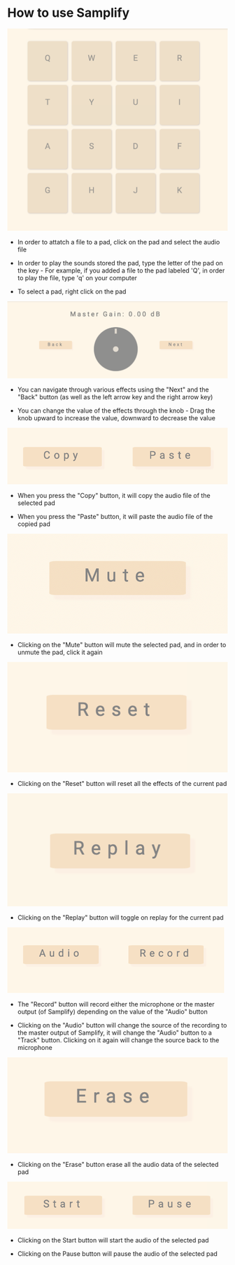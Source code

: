 # How to use Samplify


![Keys](Project/images/keys.png)

- In order to attatch a file to a pad, click on the pad and select the audio file

- In order to play the sounds stored the pad, type the letter of the pad on the key - For example, if you added a file to the pad labeled 'Q', in order to play the file, type 'q' on your computer

- To select a pad, right click on the pad

![Effects](Project/images/effects.png)

- You can navigate through various effects using the "Next" and the "Back" button (as well as the left arrow key and the right arrow key)

- You can change the value of the effects through the knob - Drag the knob upward to increase the value, downward to decrease the value

![Copy And Paste](Project/images/CopyAndPaste.png)

- When you press the "Copy" button, it will copy the audio file of the selected pad

- When you press the "Paste" button, it will paste the audio file of the copied pad

![Mute](Project/images/mute.png)

- Clicking on the "Mute" button will mute the selected pad, and in order to unmute the pad, click it again

![Reset](Project/images/reset.png)

- Clicking on the "Reset" button will reset all the effects of the current pad

![Replay](Project/images/replay.png)

- Clicking on the "Replay" button will toggle on replay for the current pad

![Record](Project/images/record.png)

- The "Record" button will record either the microphone or the master output (of Samplify) depending on the value of the "Audio" button

- Clicking on the "Audio" button will change the source of the recording to the master output of Samplify, it will change the "Audio" button to a "Track" button. Clicking on it again will change the source back to the microphone

![Erase](Project/images/erase.png)

- Clicking on the "Erase" button erase all the audio data of the selected pad

![Start and Pause](Project/images/start.png)

- Clicking on the Start button will start the audio of the selected pad

- Clicking on the Pause button will pause the audio of the selected pad